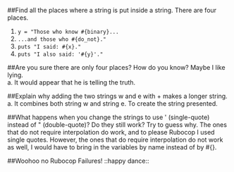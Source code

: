 ##Find all the places where a string is put inside a string. There are four places.
1. `y = "Those who know #{binary}...`
2. `...and those who #{do_not}."`
3. `puts "I said: #{x}."`
4. `puts "I also said: '#{y}'."`


##Are you sure there are only four places? How do you know? Maybe I like lying.  
a. It would appear that he is telling the truth. 

##Explain why adding the two strings w and e with + makes a longer string.   
a. It combines both string w and string e. To create the string presented. 

##What happens when you change the strings to use ' (single-quote) instead of " (double-quote)? Do they still work? Try to guess why.
The ones that do not require interpolation do work, and to please Rubocop I used single quotes.
However, the ones that do require interpolation do not work as well, I would have to bring in the variables
by name instead of by #{}. 


##Woohoo no Rubocop Failures! ::happy dance:: 
